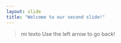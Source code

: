 ```yaml
---
layout: slide
title: "Welcome to our second slide!"
---
```

> mi texto
Use the left arrow to go back!
